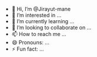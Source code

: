 - 👋 Hi, I’m @Jirayut-mane
- 👀 I’m interested in ...
- 🌱 I’m currently learning ...
- 💞️ I’m looking to collaborate on ...
- 📫 How to reach me ...
- 😄 Pronouns: ...
- ⚡ Fun fact: ...

<!---
Jirayut-mane/Jirayut-mane is a ✨ special ✨ repository because its `README.md` (this file) appears on your GitHub profile.
You can click the Preview link to take a look at your changes.
--->
